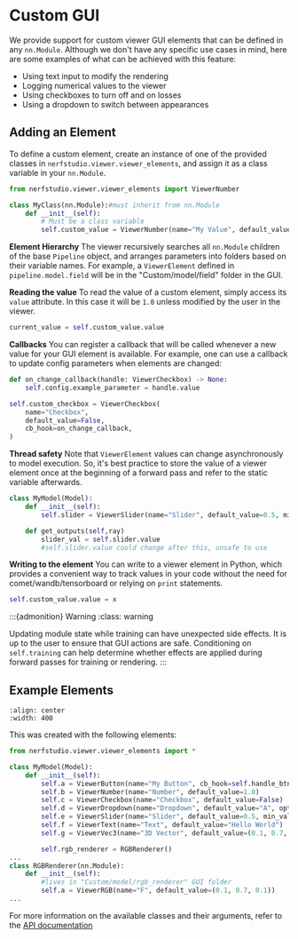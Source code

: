 # Custom GUI

We provide support for custom viewer GUI elements that can be defined in any `nn.Module`. Although we don't have any specific use cases in mind, here are some examples of what can be achieved with this feature:

- Using text input to modify the rendering
- Logging numerical values to the viewer
- Using checkboxes to turn off and on losses
- Using a dropdown to switch between appearances

## Adding an Element

To define a custom element, create an instance of one of the provided classes in `nerfstudio.viewer.viewer_elements`, and assign it as a class variable in your `nn.Module`.

```python
from nerfstudio.viewer.viewer_elements import ViewerNumber

class MyClass(nn.Module):#must inherit from nn.Module
    def __init__(self):
        # Must be a class variable
        self.custom_value = ViewerNumber(name="My Value", default_value=1.0)
```
**Element Hierarchy**
The viewer recursively searches all `nn.Module` children of the base `Pipeline` object, and arranges parameters into folders based on their variable names.
For example, a `ViewerElement` defined in `pipeline.model.field` will be in the "Custom/model/field" folder in the GUI.

**Reading the value**
To read the value of a custom element, simply access its `value` attribute. In this case it will be `1.0` unless modified by the user in the viewer.

```python
current_value = self.custom_value.value
```

**Callbacks**
You can register a callback that will be called whenever a new value for your GUI element is available. For example, one can use a callback to update config parameters when elements are changed:
```python
def on_change_callback(handle: ViewerCheckbox) -> None:
    self.config.example_parameter = handle.value

self.custom_checkbox = ViewerCheckbox(
    name="Checkbox",
    default_value=False,
    cb_hook=on_change_callback,
)
```

**Thread safety**
Note that `ViewerElement` values can change asynchronously to model execution. So, it's best practice to store the value of a viewer element once at the beginning
of a forward pass and refer to the static variable afterwards.
```python
class MyModel(Model):
    def __init__(self):
        self.slider = ViewerSlider(name="Slider", default_value=0.5, min_value=0.0, max_value=1.0)

    def get_outputs(self,ray)
        slider_val = self.slider.value
        #self.slider.value could change after this, unsafe to use

```


**Writing to the element**
You can write to a viewer element in Python, which provides a convenient way to track values in your code without the need for comet/wandb/tensorboard or relying on `print` statements.

```python
self.custom_value.value = x
```

:::{admonition} Warning
:class: warning

Updating module state while training can have unexpected side effects. It is up to the user to ensure that GUI actions are safe. Conditioning on `self.training` can help determine whether effects are applied during forward passes for training or rendering.
:::

## Example Elements

```{image} imgs/custom_controls.png
:align: center
:width: 400
```

This was created with the following elements:

```python
from nerfstudio.viewer.viewer_elements import *

class MyModel(Model):
    def __init__(self):
        self.a = ViewerButton(name="My Button", cb_hook=self.handle_btn)
        self.b = ViewerNumber(name="Number", default_value=1.0)
        self.c = ViewerCheckbox(name="Checkbox", default_value=False)
        self.d = ViewerDropdown(name="Dropdown", default_value="A", options=["A", "B"])
        self.e = ViewerSlider(name="Slider", default_value=0.5, min_value=0.0, max_value=1.0)
        self.f = ViewerText(name="Text", default_value="Hello World")
        self.g = ViewerVec3(name="3D Vector", default_value=(0.1, 0.7, 0.1))

        self.rgb_renderer = RGBRenderer()
...
class RGBRenderer(nn.Module):
    def __init__(self):
        #lives in "Custom/model/rgb_renderer" GUI folder
        self.a = ViewerRGB(name="F", default_value=(0.1, 0.7, 0.1))
...
```

For more information on the available classes and their arguments, refer to the [API documentation](../../reference/api/viewer.rst)
